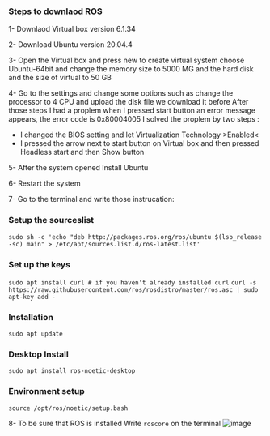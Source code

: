 ### ****Steps to downlaod ROS****

1-	Downlaod Virtual box version 6.1.34

2-	Download Ubuntu version 20.04.4

3-	Open the Virtual box and press new to create virtual system choose Ubuntu-64bit and change the memory size to 5000 MG and the hard disk and the size of virtual to 50 GB

4-	Go to the settings and change some options such as change the processor to 4 CPU and upload the disk file we download it before
After those steps I had a proplem when I pressed start button an error message appears, the error code is 0x80004005 I solved the proplem by two steps :
-	I changed the BIOS setting and let Virtualization Technology >Enabled<
-	I pressed the arrow next to start button on Virtual box and then pressed Headless start and then Show button

5-	After the system opened Install Ubuntu 
 
6-	Restart the system

7-	Go to the terminal and write those instrucation:

### Setup the sourceslist

`sudo sh -c 'echo "deb http://packages.ros.org/ros/ubuntu $(lsb_release -sc) main" > /etc/apt/sources.list.d/ros-latest.list'`

### Set up the keys

`sudo apt install curl # if you haven't already installed curl`
`curl -s https://raw.githubusercontent.com/ros/rosdistro/master/ros.asc | sudo apt-key add -`

### Installation
`sudo apt update` 

### Desktop Install

`sudo apt install ros-noetic-desktop`

### Environment setup

``source /opt/ros/noetic/setup.bash``

8- To be sure that ROS is installed 
Write `roscore` on the terminal
![image](https://github.com/SaraFaisalX/Robotics/assets/108310176/45312428-9dfd-41c2-800c-c55701de7a26)


